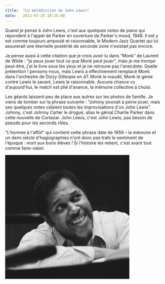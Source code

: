 ```yaml
---
title:  "La malédiction de John Lewis"
date:   2013-07-25 10:35:00
---
```


Quand je pense à John Lewis, c'est aux quelques notes de piano qui
répondent à l'appel de Parker en ouverture de Parker's mood, 1948. Il
est y est comme toujours ampoulé et raisonnable, le Modern Jazz
Quartet qui lui assurerait une éternelle postérité de seconde zone
n'existait pas encore.


Je pense aussi à cette citation que je crois avoir lu dans
&ldquo;Monk&rdquo; de Laurent de Wilde : &ldquo;je peux jouer tout ce
que Monk peut jouer&rdquo;, mais je me trompe peut-être, j'ai le livre
sous les yeux et je ne retrouve pas l'anecdote. Quelle prétention !
pensons-nous, mais Lewis a effectivement remplacé Monk dans
l'orchestre de Dizzy Gillespie en 47. Monk le maudit, Monk le génie
contre Lewis le savant, Lewis le raisonnable. Aucune chance vu
d'aujourd'hui, le match est plié d'avance, la mémoire collective a
choisi.


Les géants laissent peu de place aux autres sur les photos de
famille. Je viens de tomber sur la phrase suivante : &ldquo;Johnny
pouvait à peine jouer, mais ses quelques notes valaient toutes les
improvisations d'un John Lewis&rdquo;. Johnny, c'est Johnny Carter le
drogué, alias le génial Charlie Parker dans cette nouvelle de
Cortazar. John Lewis, c'est John Lewis, pas besoin de pseudo pour les
seconds rôles.


&ldquo;L'homme à l'affût&rdquo; qui contient cette phrase date de 1959
&ndash; la mémoire et un demi siècle d'hagiographies n'ont donc pas trahi le
sentiment de l'époque : mort aux bons élèves ! Si l'histoire les
retient, c'est avant tout comme faire-valoir.


![John Lewis](/images/2013-07-25-la-malediction-de-john-lewis.jpg)
